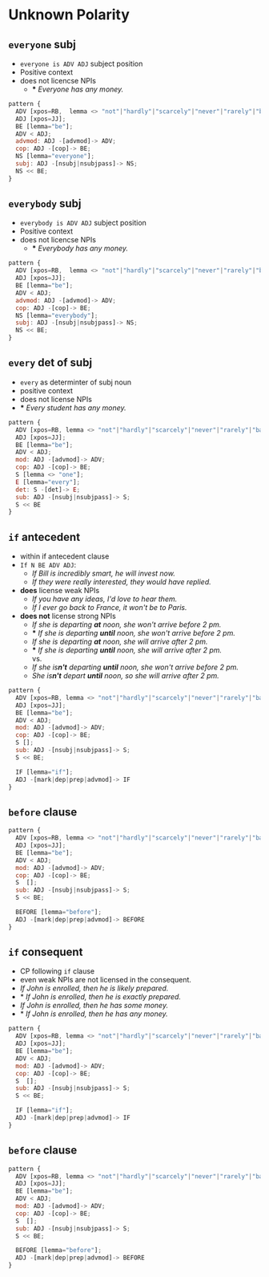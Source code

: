 # Unknown Polarity

## `everyone` subj

- `everyone is ADV ADJ` subject position
- Positive context
- does not licencse NPIs
  - __\*__ *Everyone has any money.*

```js
pattern {
  ADV [xpos=RB,  lemma <> "not"|"hardly"|"scarcely"|"never"|"rarely"|"barely"|"seldom"|"no"];
  ADJ [xpos=JJ]; 
  BE [lemma="be"];
  ADV < ADJ;
  advmod: ADJ -[advmod]-> ADV;
  cop: ADJ -[cop]-> BE;
  NS [lemma="everyone"]; 
  subj: ADJ -[nsubj|nsubjpass]-> NS;
  NS << BE;
}
```

## `everybody` subj

- `everybody is ADV ADJ` subject position
- Positive context
- does not licencse NPIs
  - __\*__ *Everybody has any money.*

```js
pattern {
  ADV [xpos=RB,  lemma <> "not"|"hardly"|"scarcely"|"never"|"rarely"|"barely"|"seldom"|"no"];
  ADJ [xpos=JJ]; 
  BE [lemma="be"];
  ADV < ADJ;
  advmod: ADJ -[advmod]-> ADV;
  cop: ADJ -[cop]-> BE;
  NS [lemma="everybody"]; 
  subj: ADJ -[nsubj|nsubjpass]-> NS;
  NS << BE;
}
```

## `every` det of subj

- `every` as determinter of subj noun
- positive context
- does not license NPIs
- __\*__ *Every student has any money.*

```js
pattern {
  ADV [xpos=RB, lemma <> "not"|"hardly"|"scarcely"|"never"|"rarely"|"barely"|"seldom"|"no"];
  ADJ [xpos=JJ]; 
  BE [lemma="be"];
  ADV < ADJ;
  mod: ADJ -[advmod]-> ADV;
  cop: ADJ -[cop]-> BE;
  S [lemma <> "one"]; 
  E [lemma="every"];
  det: S -[det]-> E;
  sub: ADJ -[nsubj|nsubjpass]-> S;
  S << BE
}
```

## `if` antecedent

- within if antecedent clause
- `If N BE ADV ADJ`:
  - *If Bill is incredibly smart, he will invest now.*
  - *If they were really interested, they would have replied.*
- **does** license weak NPIs
  - *If you have any ideas, I'd love to hear them.*
  - *If I ever go back to France, it won't be to Paris.*
- **does not** license strong NPIs
  - *If she is departing __at__ noon, she won't arrive before 2 pm.*
  - __\*__ *If she is departing __until__ noon, she won't arrive before 2 pm.*
  - *If she is departing __at__ noon, she will arrive after 2 pm.*
  - __\*__ *If she is departing __until__ noon, she will arrive after 2 pm.*  
vs.
  - *If she is**n't** departing __until__ noon, she won't arrive before 2 pm.*
  - _She is**n't** depart __until__ noon, so she will arrive after 2 pm._

```js
pattern {
  ADV [xpos=RB, lemma <> "not"|"hardly"|"scarcely"|"never"|"rarely"|"barely"|"seldom"|"no"];
  ADJ [xpos=JJ]; 
  BE [lemma="be"];
  ADV < ADJ;
  mod: ADJ -[advmod]-> ADV;
  cop: ADJ -[cop]-> BE;
  S []; 
  sub: ADJ -[nsubj|nsubjpass]-> S;
  S << BE; 

  IF [lemma="if"]; 
  ADJ -[mark|dep|prep|advmod]-> IF
}
```

## `before` clause

```js
pattern {
  ADV [xpos=RB, lemma <> "not"|"hardly"|"scarcely"|"never"|"rarely"|"barely"|"seldom"|"no"];
  ADJ [xpos=JJ]; 
  BE [lemma="be"];
  ADV < ADJ;
  mod: ADJ -[advmod]-> ADV;
  cop: ADJ -[cop]-> BE;
  S  []; 
  sub: ADJ -[nsubj|nsubjpass]-> S;
  S << BE; 

  BEFORE [lemma="before"]; 
  ADJ -[mark|dep|prep|advmod]-> BEFORE
}
```

## `if` consequent

- CP following `if` clause
- even weak NPIs are not licensed in the consequent.
- _If John is enrolled, then he is likely prepared._
- \* _If John is enrolled, then he is exactly prepared._
- _If John is enrolled, then he has some money._
- \* _If John is enrolled, then he has any money._

```js
pattern {
  ADV [xpos=RB, lemma <> "not"|"hardly"|"scarcely"|"never"|"rarely"|"barely"|"seldom"|"no"];
  ADJ [xpos=JJ];
  BE [lemma="be"];
  ADV < ADJ;
  mod: ADJ -[advmod]-> ADV;
  cop: ADJ -[cop]-> BE;
  S  [];
  sub: ADJ -[nsubj|nsubjpass]-> S;
  S << BE;

  IF [lemma="if"];
  ADJ -[mark|dep|prep|advmod]-> IF
}
```

## `before` clause

```js
pattern {
  ADV [xpos=RB, lemma <> "not"|"hardly"|"scarcely"|"never"|"rarely"|"barely"|"seldom"|"no"];
  ADJ [xpos=JJ]; 
  BE [lemma="be"];
  ADV < ADJ;
  mod: ADJ -[advmod]-> ADV;
  cop: ADJ -[cop]-> BE;
  S  []; 
  sub: ADJ -[nsubj|nsubjpass]-> S;
  S << BE; 

  BEFORE [lemma="before"]; 
  ADJ -[mark|dep|prep|advmod]-> BEFORE
}
```
